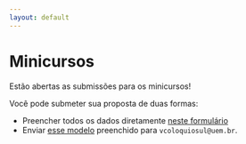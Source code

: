 ```yaml
---
layout: default
---
```


<h1 class="display-5 mb-3">
    Minicursos
</h1>

Estão abertas as submissões para os minicursos!

Você pode submeter sua proposta de duas formas:

  - Preencher todos os dados diretamente [neste formulário](https://docs.google.com/forms/d/e/1FAIpQLScgq3CFsvY8-xC84AL_8oHD1bHm41IACPnpeiaVImDQ2Usz9Q/viewform?usp=sf_link)
  - Enviar [esse modelo](../assets/latex/modelo-minicurso.tex) preenchido
para `vcoloquiosul@uem.br`.

